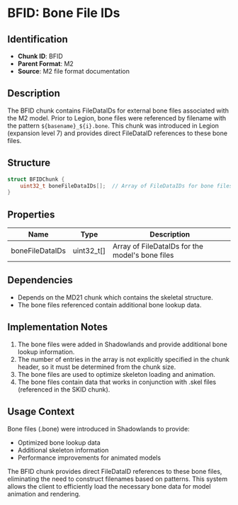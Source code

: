 # BFID: Bone File IDs

## Identification
- **Chunk ID**: BFID
- **Parent Format**: M2
- **Source**: M2 file format documentation

## Description
The BFID chunk contains FileDataIDs for external bone files associated with the M2 model. Prior to Legion, bone files were referenced by filename with the pattern `${basename}_${i}.bone`. This chunk was introduced in Legion (expansion level 7) and provides direct FileDataID references to these bone files.

## Structure
```cpp
struct BFIDChunk {
    uint32_t boneFileDataIDs[];  // Array of FileDataIDs for bone files
}
```

## Properties
| Name | Type | Description |
|------|------|-------------|
| boneFileDataIDs | uint32_t[] | Array of FileDataIDs for the model's bone files |

## Dependencies
- Depends on the MD21 chunk which contains the skeletal structure.
- The bone files referenced contain additional bone lookup data.

## Implementation Notes
1. The bone files were added in Shadowlands and provide additional bone lookup information.
2. The number of entries in the array is not explicitly specified in the chunk header, so it must be determined from the chunk size.
3. The bone files are used to optimize skeleton loading and animation.
4. The bone files contain data that works in conjunction with .skel files (referenced in the SKID chunk).

## Usage Context
Bone files (.bone) were introduced in Shadowlands to provide:
- Optimized bone lookup data
- Additional skeleton information
- Performance improvements for animated models

The BFID chunk provides direct FileDataID references to these bone files, eliminating the need to construct filenames based on patterns. This system allows the client to efficiently load the necessary bone data for model animation and rendering. 